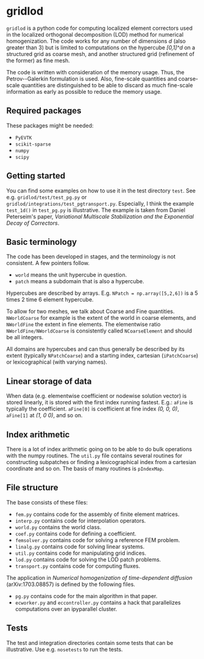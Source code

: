 # gridlod

`gridlod` is a python code for computing localized element correctors
used in the localized orthogonal decomposition (LOD) method for
numerical homogenization. The code works for any number of dimensions
*d* (also greater than 3) but is limited to computations on the
hypercube *[0,1]^d* on a structured grid as coarse mesh, and another
structured grid (refinement of the former) as fine mesh.

The code is written with consideration of the memory usage. Thus, the
Petrov--Galerkin formulation is used. Also, fine-scale quantities and
coarse-scale quantities are distinguished to be able to discard as
much fine-scale information as early as possible to reduce the memory
usage.

## Required packages

These packages might be needed:
* `PyEVTK`
* `scikit-sparse`
* `numpy`
* `scipy`

## Getting started
You can find some examples on how to use it in the test directory
`test`. See e.g. `gridlod/test/test_pg.py` or
`gridlod/integrations/test_pgtransport.py`. Especially, I think the
example `test_1d()` in `test_pg.py` is illustrative. The example
is taken from Daniel Peterseim's paper, *Variational Multiscale
Stabilization and the Exponential Decay of Correctors*.

## Basic terminology
The code has been developed in stages, and the terminology is not
consistent. A few pointers follow.

* `world` means the unit hypercube in question.
* `patch` means a subdomain that is also a hypercube.

Hypercubes are described by arrays. E.g. `NPatch = np.array([5,2,6])`
is a 5 times 2 time 6 element hypercube.

To allow for two meshes, we talk about Coarse and Fine
quantities. `NWorldCoarse` for example is the extent of the world in
coarse elements, and `NWorldFine` the extent in fine elements. The
elementwise ratio `NWorldFine/NWorldCoarse` is consistently called
`NCoarseElement` and should be all integers.

All domains are hypercubes and can thus generally be described by its
extent (typically `NPatchCoarse`) and a starting index, cartesian
(`iPatchCoarse`) or lexicographical (with varying names).

## Linear storage of data
When data (e.g. elementwise coefficient or nodewise solution vector)
is stored linearly, it is stored with the first index running
fastest. E.g.: `aFine` is typically the coefficient. `aFine[0]` is
coefficient at fine index *(0, 0, 0)*, `aFine[1]` at *(1, 0 0)*, and
so on.

## Index arithmetic
There is a lot of index arithmetic going on to be able to do bulk
operations with the numpy routines. The `util.py` file contains
several routines for constructing subpatches or finding a
lexicographical index from a cartesian coordinate and so on. The basis
of many routines is `pIndexMap`.

## File structure

The base consists of these files:
* `fem.py` contains code for the assembly of finite element matrices.
* `interp.py` contains code for interpolation operators.
* `world.py` contains the world class.
* `coef.py` contains code for defining a coefficient.
* `femsolver.py` contains code for solving a reference FEM problem.
* `linalg.py` contains code for solving linear systems.
* `util.py` contains code for manipulating grid indices.
* `lod.py` contains code for solving the LOD patch problems.
* `transport.py` contains code for computing fluxes.

The application in *Numerical homogenization of time-dependent
diffusion* (arXiv:1703.08857) is defined by the following files.
* `pg.py` contains code for the main algorithm in that paper.
* `ecworker.py` and `eccontroller.py` contains a hack that parallelizes computations over an ipyparallel cluster.

## Tests

The test and integration directories contain some tests that can be
illustrative. Use e.g. `nosetests` to run the tests.
